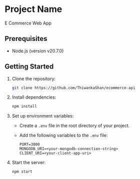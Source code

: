# Project Name

E Commerce Web App

## Prerequisites

- Node.js (version v20.7.0)

## Getting Started

1. Clone the repository:

    ```bash
    git clone https://github.com/ThiwankaShan/ecommerce-api
    ```

2. Install dependencies:

    ```bash
    npm install
    ```

3. Set up environment variables:

    - Create a `.env` file in the root directory of your project.
    - Add the following variables to the `.env` file:

      ```plaintext
      PORT=3000
      MONGODB_URI=<your-mongodb-connection-string>
      CLIENT_URI=<your-client-app-uri>
      ```

4. Start the server:

    ```bash
    npm start
    ```
